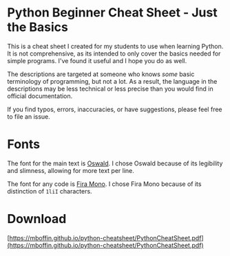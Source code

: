 # Python Beginner Cheat Sheet - Just the Basics
This is a cheat sheet I created for my students to use when learning Python. It is not comprehensive, as its intended to only cover the basics needed for simple programs. I've found it useful and I hope you do as well.

The descriptions are targeted at someone who knows _some_ basic terminology of programming, but not a lot. As a result, the language in the descriptions may be less technical or less precise than you would find in official documentation.

If you find typos, errors, inaccuracies, or have suggestions, please feel free to file an issue.

# Fonts
The font for the main text is [Oswald](https://fonts.google.com/specimen/Oswald). I chose Oswald because of its legibility and slimness, allowing for more text per line.

The font for any code is [Fira Mono](https://fonts.google.com/specimen/Fira+Mono). I chose Fira Mono because of its distinction of `1liI` characters.

# Download
[https://mboffin.github.io/python-cheatsheet/PythonCheatSheet.pdf](https://mboffin.github.io/python-cheatsheet/PythonCheatSheet.pdf)
